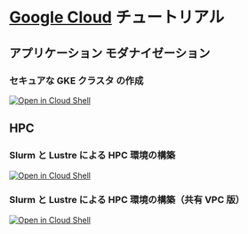 # [Google Cloud](https://cloud.google.com/?hl=ja) チュートリアル

## アプリケーション モダナイゼーション

### セキュアな GKE クラスタ の作成

[![Open in Cloud Shell](https://gstatic.com/cloudssh/images/open-btn.png)](https://console.cloud.google.com/home/dashboard?cloudshell_git_repo=https://github.com/pottava/secured-gke-tutorial&cloudshell_tutorial=tutorial.md)

## HPC

### Slurm と Lustre による HPC 環境の構築

[![Open in Cloud Shell](https://gstatic.com/cloudssh/images/open-btn.png)](https://console.cloud.google.com/home/dashboard?cloudshell_git_repo=https://github.com/pottava/google-cloud-tutorials&cloudshell_tutorial=slurm-lustre/tutorial.md)

### Slurm と Lustre による HPC 環境の構築（共有 VPC 版）

[![Open in Cloud Shell](https://gstatic.com/cloudssh/images/open-btn.png)](https://console.cloud.google.com/home/dashboard?cloudshell_git_repo=https://github.com/pottava/google-cloud-tutorials&cloudshell_tutorial=slurm-lustre-with-shared-vpc/tutorial.md)
